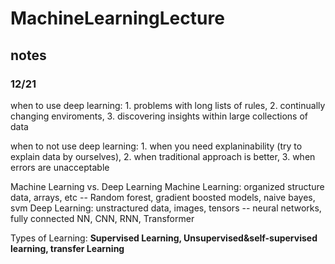 # MachineLearningLecture

## notes
### 12/21

when to use deep learning: 1. problems with long lists of rules, 2. continually changing enviroments, 3. discovering insights within large collections of data

when to not use deep learning: 1. when you need explaninability (try to explain data by ourselves), 2. when traditional approach is better, 3. when errors are unacceptable

Machine Learning vs. Deep Learning
Machine Learning: organized structure data, arrays, etc -- Random forest, gradient boosted models, naive bayes, svm
Deep Learning: unstractured data, images, tensors -- neural networks, fully connected NN, CNN, RNN, Transformer

Types of Learning: <b>Supervised Learning, <b>Unsupervised&self-supervised learning, <b>transfer Learning
